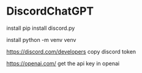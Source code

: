 # DiscordChatGPT

install
pip install discord.py

install
python -m venv venv

https://discord.com/developers 
copy discord token

https://openai.com/ 
get the api key in openai
